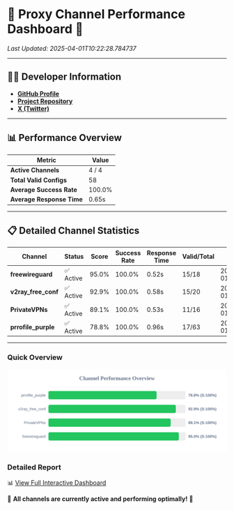 # 🌟 Proxy Channel Performance Dashboard 🌟

_Last Updated: 2025-04-01T10:22:28.784737_

---

## 👩‍💻 Developer Information

- **[GitHub Profile](https://github.com/4n0nymou3)**  
- **[Project Repository](https://github.com/4n0nymou3/multi-proxy-config-fetcher)**  
- **[X (Twitter)](https://x.com/4n0nymou3)**  

---

## 📊 Performance Overview

| Metric                | Value       |
|-----------------------|-------------|
| **Active Channels**   | 4 / 4       |
| **Total Valid Configs** | 58          |
| **Average Success Rate** | 100.0%      |
| **Average Response Time** | 0.65s       |

---

## 📋 Detailed Channel Statistics

| Channel          | Status     | Score  | Success Rate | Response Time | Valid/Total | Last Success               |
|------------------|------------|--------|--------------|---------------|-------------|----------------------------|
| **freewireguard**  | ✅ Active  | 95.0%  | 100.0% | 0.52s         | 15/18       | 2025-04-01T10:22:28.782984 |
| **v2ray_free_conf**  | ✅ Active  | 92.9%  | 100.0% | 0.58s         | 15/20       | 2025-04-01T10:22:27.671467 |
| **PrivateVPNs**  | ✅ Active  | 89.1%  | 100.0% | 0.53s         | 11/16       | 2025-04-01T10:22:28.231872 |
| **prrofile_purple**  | ✅ Active  | 78.8%  | 100.0% | 0.96s         | 17/63       | 2025-04-01T10:22:27.038381 |

---

### Quick Overview
<div align="center">
  <a href="https://raw.githubusercontent.com/nullluser/NullRepo/refs/heads/main/assets/channel_stats_chart.svg">
    <img src="https://raw.githubusercontent.com/nullluser/NullRepo/refs/heads/main/assets/channel_stats_chart.svg" alt="Source Performance Statistics" width="800">
  </a>
</div>

### Detailed Report
📊 [View Full Interactive Dashboard](https://htmlpreview.github.io/?https://github.com/nullluser/NullRepo/blob/main/assets/performance_report.html)

🎉 **All channels are currently active and performing optimally!** 🎉
